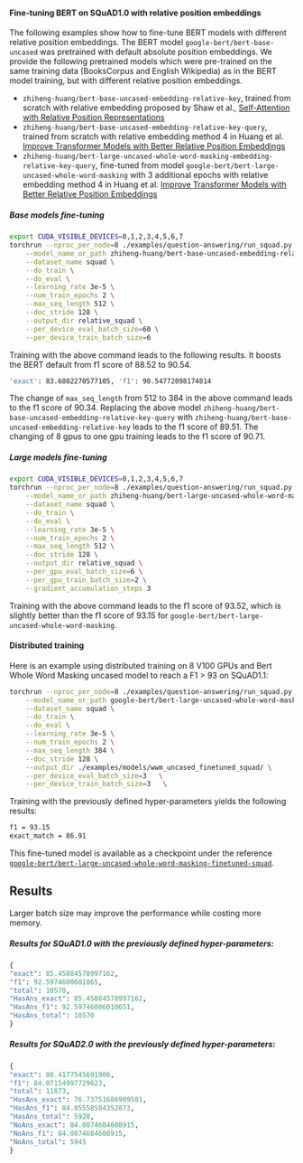 #### Fine-tuning BERT on SQuAD1.0 with relative position embeddings

The following examples show how to fine-tune BERT models with different relative position embeddings. The BERT model 
`google-bert/bert-base-uncased` was pretrained with default absolute position embeddings. We provide the following pretrained 
models which were pre-trained on the same training data (BooksCorpus and English Wikipedia) as in the BERT model 
training, but with different relative position embeddings. 

* `zhiheng-huang/bert-base-uncased-embedding-relative-key`, trained from scratch with relative embedding proposed by 
Shaw et al., [Self-Attention with Relative Position Representations](https://arxiv.org/abs/1803.02155)
* `zhiheng-huang/bert-base-uncased-embedding-relative-key-query`, trained from scratch with relative embedding method 4 
in Huang et al. [Improve Transformer Models with Better Relative Position Embeddings](https://arxiv.org/abs/2009.13658)
* `zhiheng-huang/bert-large-uncased-whole-word-masking-embedding-relative-key-query`, fine-tuned from model 
`google-bert/bert-large-uncased-whole-word-masking` with 3 additional epochs with relative embedding method 4 in Huang et al. 
[Improve Transformer Models with Better Relative Position Embeddings](https://arxiv.org/abs/2009.13658)


##### Base models fine-tuning

```bash
export CUDA_VISIBLE_DEVICES=0,1,2,3,4,5,6,7
torchrun --nproc_per_node=8 ./examples/question-answering/run_squad.py \
    --model_name_or_path zhiheng-huang/bert-base-uncased-embedding-relative-key-query \
    --dataset_name squad \
    --do_train \
    --do_eval \
    --learning_rate 3e-5 \
    --num_train_epochs 2 \
    --max_seq_length 512 \
    --doc_stride 128 \
    --output_dir relative_squad \
    --per_device_eval_batch_size=60 \
    --per_device_train_batch_size=6
```
Training with the above command leads to the following results. It boosts the BERT default from f1 score of 88.52 to 90.54.

```bash
'exact': 83.6802270577105, 'f1': 90.54772098174814
```

The change of `max_seq_length` from 512 to 384 in the above command leads to the f1 score of 90.34. Replacing the above 
model `zhiheng-huang/bert-base-uncased-embedding-relative-key-query` with 
`zhiheng-huang/bert-base-uncased-embedding-relative-key` leads to the f1 score of 89.51. The changing of 8 gpus to one 
gpu training leads to the f1 score of 90.71.

##### Large models fine-tuning

```bash
export CUDA_VISIBLE_DEVICES=0,1,2,3,4,5,6,7
torchrun --nproc_per_node=8 ./examples/question-answering/run_squad.py \
    --model_name_or_path zhiheng-huang/bert-large-uncased-whole-word-masking-embedding-relative-key-query \
    --dataset_name squad \
    --do_train \
    --do_eval \
    --learning_rate 3e-5 \
    --num_train_epochs 2 \
    --max_seq_length 512 \
    --doc_stride 128 \
    --output_dir relative_squad \
    --per_gpu_eval_batch_size=6 \
    --per_gpu_train_batch_size=2 \
    --gradient_accumulation_steps 3
```
Training with the above command leads to the f1 score of 93.52, which is slightly better than the f1 score of 93.15 for 
`google-bert/bert-large-uncased-whole-word-masking`.

#### Distributed training

Here is an example using distributed training on 8 V100 GPUs and Bert Whole Word Masking uncased model to reach a F1 > 93 on SQuAD1.1:

```bash
torchrun --nproc_per_node=8 ./examples/question-answering/run_squad.py \
    --model_name_or_path google-bert/bert-large-uncased-whole-word-masking \
    --dataset_name squad \
    --do_train \
    --do_eval \
    --learning_rate 3e-5 \
    --num_train_epochs 2 \
    --max_seq_length 384 \
    --doc_stride 128 \
    --output_dir ./examples/models/wwm_uncased_finetuned_squad/ \
    --per_device_eval_batch_size=3   \
    --per_device_train_batch_size=3   \
```

Training with the previously defined hyper-parameters yields the following results:

```bash
f1 = 93.15
exact_match = 86.91
```

This fine-tuned model is available as a checkpoint under the reference
[`google-bert/bert-large-uncased-whole-word-masking-finetuned-squad`](https://hf-mirror.com/google-bert/bert-large-uncased-whole-word-masking-finetuned-squad).

## Results

Larger batch size may improve the performance while costing more memory.

##### Results for SQuAD1.0 with the previously defined hyper-parameters:

```python
{
"exact": 85.45884578997162,
"f1": 92.5974600601065,
"total": 10570,
"HasAns_exact": 85.45884578997162,
"HasAns_f1": 92.59746006010651,
"HasAns_total": 10570
}
```

##### Results for SQuAD2.0 with the previously defined hyper-parameters:

```python
{
"exact": 80.4177545691906,
"f1": 84.07154997729623,
"total": 11873,
"HasAns_exact": 76.73751686909581,
"HasAns_f1": 84.05558584352873,
"HasAns_total": 5928,
"NoAns_exact": 84.0874684608915,
"NoAns_f1": 84.0874684608915,
"NoAns_total": 5945
}
```